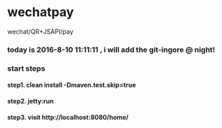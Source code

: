 # wechatpay
wechat/QR+JSAPI/pay
### today is 2016-8-10 11:11:11 , i will add the git-ingore @ night!
### start steps
#### step1. clean install -Dmaven.test.skip=true
#### step2. jetty:run
#### step3. visit http://localhost:8080/home/